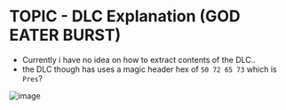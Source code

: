 # TOPIC - DLC Explanation (GOD EATER BURST)


 - Currently i have no idea on how to extract contents of the DLC..
 - the DLC though has uses a magic header hex of `50 72 65 73` which is `Pres`?

![image](https://github.com/nachotacos69/WikiEater/assets/99103531/1ebd5a0b-40c4-44f1-aeae-41e5f3f720f5)
